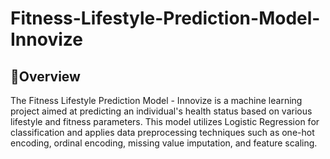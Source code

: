 # Fitness-Lifestyle-Prediction-Model-Innovize
## 📌Overview

The Fitness Lifestyle Prediction Model - Innovize is a machine learning project aimed at predicting an individual's health status based on various lifestyle and fitness parameters. This model utilizes Logistic Regression for classification and applies data preprocessing techniques such as one-hot encoding, ordinal encoding, missing value imputation, and feature scaling.
